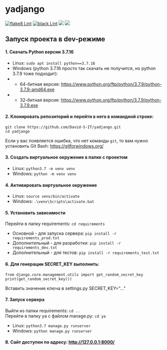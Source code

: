 # yadjango

[![flake8 Lint](https://github.com/David-S-IT/yadjango/actions/workflows/%20py-actions.yml/badge.svg)](https://github.com/David-S-IT/yadjango/actions/workflows/%20py-actions.yml)
[![black Lint](https://github.com/David-S-IT/yadjango/actions/workflows/jpetrucciani.yml/badge.svg)](https://github.com/David-S-IT/yadjango/actions/workflows/jpetrucciani.yml)
![](https://img.shields.io/badge/django-3.2-green)
![](https://img.shields.io/badge/python-3.7-brightgreen)

## Запуск проекта в dev-режиме
#### 1. Скачать Python версии 3.7.16
- Linux: ```sudo apt install python==3.7.16``` 
- Windows (python 3.7.16 просто так скачать не получится, но python 3.7.9 тоже подходит):
- - 64-битная версия:
https://www.python.org/ftp/python/3.7.9/python-3.7.9-amd64.exe
- - 32-битная версия:
https://www.python.org/ftp/python/3.7.9/python-3.7.9.exe
#### 2. Клонировать репозиторий и перейти в него в командной строке:
```
git clone https://github.com/David-S-IT/yadjango.git
cd yadjango
```
Если у вас появляется ошибка, что нет команды ```git```, то вам нужно установить Git Bash: https://gitforwindows.org/
#### 3. Cоздать виртуальное окружение в папке с проектом
- Linux: ```python3.7 -m venv venv```
- Windows: ```python -m venv venv```
#### 4. Активировать виртуальное окружение
- Linux:
```source venv/bin/activate```
- Windows:
```.\venv\Scripts\activate.bat```
#### 5. Установить зависимости
Перейти в папку requirements: ```cd requirements```
- Основной - для запуска сервера: ```pip install -r requirements_prod.txt```
- Дополнительный - для разработки: ```pip install -r requirements_dev.txt```
- Дополнительный - для тестов: ```pip install -r requirements_test.txt```
#### 6. Для генерации SECRET_KEY выполнить:
```
from django.core.management.utils import get_random_secret_key
print(get_random_secret_key())
```
Вставить значение ключа в settings.py  SECRET_KEY="..."
#### 7. Запуск сервера
Выйти из папки requirements: ```cd ..```  
Перейти в папку ya с файлом manage.py: ```cd ya```
- Linux: ```python3.7 manage.py runserver```
- Windows: ```python manage.py runserver```
#### 8. Сайт доступен по адресу: http://127.0.0.1:8000/